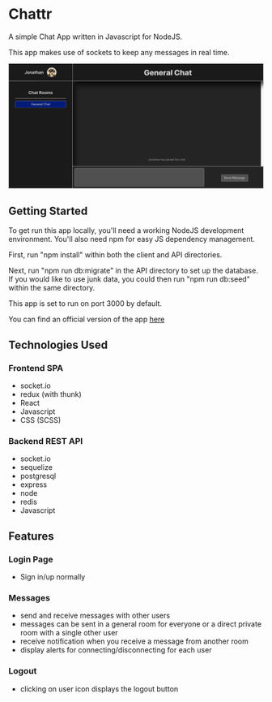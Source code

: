 # Chattr

A simple Chat App written in Javascript for NodeJS.

This app makes use of sockets to keep any messages in real time.

![Chat Page](./main_page.png)

## Getting Started

To get run this app locally, you'll need a working NodeJS development environment. You'll also need npm for easy JS dependency management.

First, run "npm install" within both the client and API directories.

Next, run "npm run db:migrate" in the API directory to set up the database. If you would like to use junk data, you could then run "npm run db:seed" within the same directory.

This app is set to run on port 3000 by default.

You can find an official version of the app [here](https://quora-clone-jg.herokuapp.com/)

## Technologies Used

### Frontend SPA

- socket.io
- redux (with thunk)
- React
- Javascript
- CSS (SCSS)

### Backend REST API

- socket.io
- sequelize
- postgresql
- express
- node
- redis
- Javascript

## Features

### Login Page

- Sign in/up normally

### Messages

- send and receive messages with other users
- messages can be sent in a general room for everyone or a direct private room with a single other user
- receive notification when you receive a message from another room
- display alerts for connecting/disconnecting for each user

### Logout

- clicking on user icon displays the logout button
